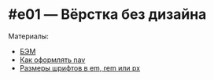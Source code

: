 # #e01 — Вёрстка без дизайна

Материалы:
- [БЭМ](https://ru.bem.info/)
- [Как оформлять nav](https://css-tricks.com/navigation-in-lists-to-be-or-not-to-be/)
- [Размеры шрифтов в em, rem или px](https://css-tricks.com/accessible-font-sizing-explained/)
